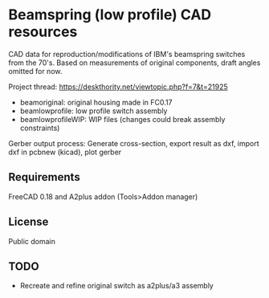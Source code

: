 Beamspring (low profile) CAD resources
======================================

CAD data for reproduction/modifications of IBM's beamspring switches from the 70's. Based on measurements of original components, draft angles omitted for now.

Project thread: https://deskthority.net/viewtopic.php?f=7&t=21925

- beamoriginal: original housing made in FC0.17
- beamlowprofile: low profile switch assembly
- beamlowprofileWIP: WIP files (changes could break assembly constraints)

Gerber output process:
Generate cross-section, export result as dxf, import dxf in pcbnew (kicad), plot gerber



Requirements
------------
FreeCAD 0.18 and A2plus addon (Tools>Addon manager)


License
-------
Public domain


TODO
----
- Recreate and refine original switch as a2plus/a3 assembly
